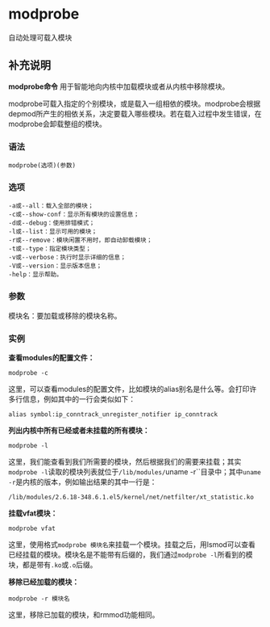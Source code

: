 modprobe
===

自动处理可载入模块

## 补充说明

**modprobe命令** 用于智能地向内核中加载模块或者从内核中移除模块。

modprobe可载入指定的个别模块，或是载入一组相依的模块。modprobe会根据depmod所产生的相依关系，决定要载入哪些模块。若在载入过程中发生错误，在modprobe会卸载整组的模块。

### 语法  

```
modprobe(选项)(参数)
```

### 选项  

```
-a或--all：载入全部的模块；
-c或--show-conf：显示所有模块的设置信息；
-d或--debug：使用排错模式；
-l或--list：显示可用的模块；
-r或--remove：模块闲置不用时，即自动卸载模块；
-t或--type：指定模块类型；
-v或--verbose：执行时显示详细的信息；
-V或--version：显示版本信息；
-help：显示帮助。
```

### 参数  

模块名：要加载或移除的模块名称。

### 实例  

 **查看modules的配置文件：** 

```
modprobe -c
```

这里，可以查看modules的配置文件，比如模块的alias别名是什么等。会打印许多行信息，例如其中的一行会类似如下：

```
alias symbol:ip_conntrack_unregister_notifier ip_conntrack
```

 **列出内核中所有已经或者未挂载的所有模块：** 

```
modprobe -l
```

这里，我们能查看到我们所需要的模块，然后根据我们的需要来挂载；其实`modprobe -l`读取的模块列表就位于`/lib/modules/`uname -r``目录中；其中`uname -r`是内核的版本，例如输出结果的其中一行是：

```
/lib/modules/2.6.18-348.6.1.el5/kernel/net/netfilter/xt_statistic.ko
```

 **挂载vfat模块：** 

```
modprobe vfat
```

这里，使用格式`modprobe 模块名`来挂载一个模块。挂载之后，用lsmod可以查看已经挂载的模块。模块名是不能带有后缀的，我们通过`modprobe -l`所看到的模块，都是带有`.ko`或`.o`后缀。

 **移除已经加载的模块：** 

```
modprobe -r 模块名
```

这里，移除已加载的模块，和rmmod功能相同。


<!-- Linux命令行搜索引擎：https://jaywcjlove.github.io/linux-command/ -->